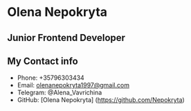 # Olena Nepokryta

## Junior Frontend Developer 

## My Contact info
- Phone: +35796303434
- Email: olenanepokryta1997@gmail.com
- Telegram: @Alena_Vavrichina
- GitHub: [Olena Nepokryta] (https://github.com/Nepokryta)

